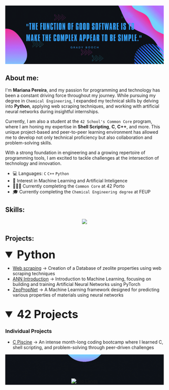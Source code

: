![alt text](./header.gif)

## About me:
I'm **Mariana Pereira**, and my passion for programming and technology has been a constant driving force throughout my journey. While pursuing my degree in ``Chemical Engineering``, I expanded my technical skills by delving into **Python**, applying web scraping techniques, and working with artificial neural networks during insightful internships.

Currently, I am also a student at the ``42 School's Common Core`` program, where I am honing my expertise in **Shell Scripting**, **C**, **C++**, and more. This unique project-based and peer-to-peer learning environment has allowed me to develop not only technical proficiency but also collaboration and problem-solving skills.

With a strong foundation in engineering and a growing repertoire of programming tools, I am excited to tackle challenges at the intersection of technology and innovation.

- 💻 Languages: ``C``  ``C++``  ``Python``
- 🧠 Interest in Machine Learning and Artificial Inteligence
- 👩🏽‍💻 Currently completing the ``Common Core`` at 42 Porto
- 🎓 Currently completing the ``Chemical Engineering degree`` at FEUP

## Skills:

<p align="center">
  <a href="https://skillicons.dev">
    <img src="https://skillicons.dev/icons?i=git,c,cpp,python,tensorflow,pytorch,vscode,bash,ubuntu,debian" />
  </a>
</p>

## Projects:

<details open>
<summary style="font-size: 2.5em;"> <b>Python</b></summary>
  
- [Web scraping](https://github.com/mfaria-p/Webscrapping_zeolites.git) ->  Creation of a Database of zeolite properties using web scraping techniques
- [ANN Introduction](https://github.com/mfaria-p/Machine_learning_ANN.git) -> Introduction to Machine Learning, focusing on building and training Artificial Neural Networks using PyTorch
- [ZeoPropNet](https://github.com/mfaria-p/MatPropNet.git) -> A Machine Learning framework designed for predicting various properties of materials using neural networks

<br>

</details>

<details open>
<summary style="font-size: 2.5em;"> <b>42 Projects</b></summary>

### Individual Projects
- [C Piscine](https://github.com/mfaria-p/42-Piscine.git) ->  An intense month-long coding bootcamp where I learned C, shell scripting, and problem-solving through peer-driven challenges


<div align="center">
  <img src="./bolbb.gif" alt="alt text" style="display: block; margin: 0 auto -20px auto;" />
  <a href="https://github.com/anuraghazra/github-readme-stats">
    <img height="200" src="https://github-readme-stats.vercel.app/api/top-langs/?username=mfaria-p&hide=GLSL&layout=compact&bg_color=0d1117&title_color=349ff6&text_color=ce36af&hide_border=false&langs_count=8&card_width=350" alt="Top Langs" />
  </a>
</div>

